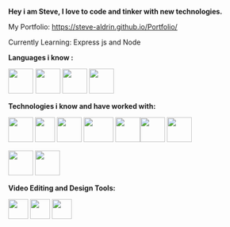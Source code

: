 **Hey i am Steve, I love to code and tinker with new technologies.**

My Portfolio: https://steve-aldrin.github.io/Portfolio/

Currently Learning: Express js and Node

**Languages i know :**

<img src="https://upload.wikimedia.org/wikipedia/commons/c/c3/Python-logo-notext.svg" width="50" height="50" style= margin-right:1px>        <img src="https://upload.wikimedia.org/wikipedia/commons/9/99/Unofficial_JavaScript_logo_2.svg" width="50" height="50">
<img src="https://upload.wikimedia.org/wikipedia/commons/1/19/C_Logo.png" width="50" height="50"> <img src="https://upload.wikimedia.org/wikipedia/commons/1/18/ISO_C%2B%2B_Logo.svg" width="50" height="50">

**Technologies i know and have worked with:**

<img src="https://upload.wikimedia.org/wikipedia/commons/thumb/6/61/HTML5_logo_and_wordmark.svg/240px-HTML5_logo_and_wordmark.svg.png" width="50" height="50">    <img src="https://upload.wikimedia.org/wikipedia/commons/thumb/d/d5/CSS3_logo_and_wordmark.svg/1200px-CSS3_logo_and_wordmark.svg.png" width="40" height="50">     <img src="https://store-speedtree-com.exactdn.com/site-assets/uploads/Unity-Logo-White.png?strip=all&lossy=1&quality=73&ssl=1" width="50" height="50">       <img src="https://scikit-learn.org/stable/_static/scikit-learn-logo-small.png" width="60" height="50">  <img src="https://cdn-images-1.medium.com/max/1200/1*iDQvKoz7gGHc6YXqvqWWZQ.png" width="50" height="50"><img src="https://static.wikia.nocookie.net/logopedia/images/a/ac/Android_Studio_Icon_2019.svg/revision/latest?cb=20210408161251" width="50" height="50">
<img src="https://upload.wikimedia.org/wikipedia/commons/a/a7/React-icon.svg" width="50" height="50">

<img src="https://www.gstatic.com/devrel-devsite/prod/v4f875a1b81b7f452d4ad95ddc2e0847267daa183c4980c794500a8a63318384d/firebase/images/touchicon-180.png" height="50" >

<img src="https://w7.pngwing.com/pngs/545/451/png-transparent-node-js-express-js-javascript-solution-stack-web-application-others-angle-text-rectangle-thumbnail.png" height="50" >

**Video Editing and Design Tools:**

<img src="https://upload.wikimedia.org/wikipedia/commons/3/39/Vegas_Pro_15.0.png" width="40" height="40">     <img src="https://upload.wikimedia.org/wikipedia/commons/thumb/a/af/Adobe_Photoshop_CC_icon.svg/1200px-Adobe_Photoshop_CC_icon.svg.png" width="40" height="40">     <img src="https://upload.wikimedia.org/wikipedia/commons/thumb/c/cb/Adobe_After_Effects_CC_icon.svg/1200px-Adobe_After_Effects_CC_icon.svg.png" width="40" height="40">


